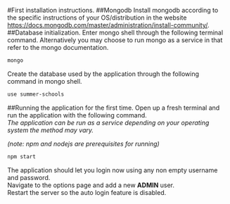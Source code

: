 #First installation instructions.
##Mongodb
Install mongodb according to the specific instructions of your OS/distribution in the website https://docs.mongodb.com/master/administration/install-community/.
##Database initialization.
Enter mongo shell through the following terminal command. Alternatively you may choose to run mongo as a service in that refer to the mongo documentation.
```bash
mongo
```
Create the database used by the application through the following command in mongo shell.
```bash
use summer-schools
```
##Running the application for the first time.
Open up a fresh terminal and run the application with the following command.<br />
_The application can be run as a service depending on your operating system the method may vary._<br />

_(note: npm and nodejs are prerequisites for running)_
```bash
npm start
```
The application should let you login now using any non empty username and password.<br />
Navigate to the options page and add a new **ADMIN** user.<br />
Restart the server so the auto login feature is disabled. 
